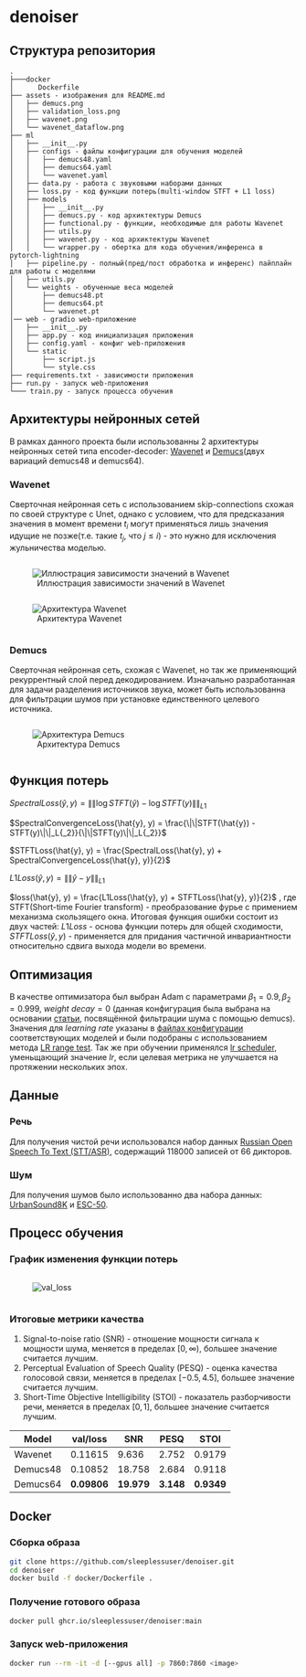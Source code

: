 # denoiser

## Структура репозитория
```
.
├───docker
│      Dockerfile
├── assets - изображения для README.md
│   ├── demucs.png
│   ├── validation_loss.png
│   ├── wavenet.png
│   └── wavenet_dataflow.png
├── ml
│   ├── __init__.py
│   ├── configs - файлы конфигурации для обучения моделей
│   │   ├── demucs48.yaml
│   │   ├── demucs64.yaml
│   │   └── wavenet.yaml
│   ├── data.py - работа с звуковыми наборами данных 
│   ├── loss.py - код функции потерь(multi-window STFT + L1 loss)
│   ├── models
│   │   ├── __init__.py
│   │   ├── demucs.py - код архиктектуры Demucs 
│   │   ├── functional.py - функции, необходимые для работы Wavenet
│   │   ├── utils.py 
│   │   ├── wavenet.py - код архиктектуры Wavenet 
│   │   └── wrapper.py - обертка для кода обучения/инференса в pytorch-lightning
│   ├── pipeline.py - полный(пред/пост обработка и инференс) пайплайн для работы с моделями 
│   ├── utils.py
│   └── weights - обученные веса моделей
│       ├── demucs48.pt
│       ├── demucs64.pt
│       └── wavenet.pt
│── web - gradio web-приложение
│   ├── __init__.py
│   ├── app.py - код инициализация приложения
│   ├── config.yaml - конфиг web-приложения
│   └── static
│       ├── script.js
│       └── style.css
├── requirements.txt - зависимости приложения
├── run.py - запуск web-приложения
└─── train.py - запуск процесса обучения
```


## Архитектуры нейронных сетей
В рамках данного проекта были использованны 2 архитектуры нейронных сетей типа encoder-decoder: [Wavenet](https://arxiv.org/pdf/1609.03499v2.pdf) и [Demucs](https://arxiv.org/pdf/1909.01174.pdf)(двух вариаций demucs48 и demucs64).
### Wavenet
Сверточная нейронная сеть с использованием skip-connections схожая по своей структуре с Unet, однако с условием, что для предсказания значения в момент времени $t_i$ могут применяться лишь значения идущие не позже(т.е. такие $t_j$, что $j \leq i$) - это нужно для исключения жульничества моделью.

<figure style='display: inline-block;'>
  <img style='vertical-align: top'
  src="assets/wavenet_dataflow.png"
  alt="Иллюстрация зависимости значений в Wavenet">
  <figcaption style='text-align: center;'>Иллюстрация зависимости значений в Wavenet</figcaption>
</figure>

<figure style='display: inline-block; '>
  <img style='vertical-align: top'
  src="assets/wavenet.png"
  alt="Архитектура Wavenet">
  <figcaption style='text-align: center;'>Архитектура Wavenet</figcaption>
</figure>

### Demucs
Сверточная нейронная сеть, схожая с Wavenet, но так же применяющий рекуррентный слой перед декодированием. Изначально разработанная для задачи разделения источников звука, может быть использованна для фильтрации шумов при установке единственного целевого источника.  

<figure style='display: inline-block; '>
  <img style='vertical-align: top'
  src="assets/demucs.png"
  alt="Архитектура Demucs">
  <figcaption style='text-align: center;'>Архитектура Demucs</figcaption>
</figure>

## Функция потерь
$SpectralLoss(\hat{y}, y) = \|\|\log{STFT(\hat{y})} - \log{STFT(y)}\|\|_L{_1}$

$SpectralConvergenceLoss(\hat{y}, y) = \frac{\|\|STFT(\hat{y}) - STFT(y)\|\|_L{_2}}{\|\|STFT(y)\|\|_L{_2}}$

$STFTLoss(\hat{y}, y) = \frac{SpectralLoss(\hat{y}, y) + SpectralConvergenceLoss(\hat{y}, y)}{2}$

$L1Loss(\hat{y}, y) = \|\|\hat{y} - y\|\|_L{_1}$

$loss(\hat{y}, y) = \frac{L1Loss(\hat{y}, y) + STFTLoss(\hat{y}, y)}{2}$
, где STFT(Short-time Fourier transform) - преобразование фурье с примением механизма скользящего окна.
Итоговая функция ошибки состоит из двух частей: $L1Loss$ - основа функции потерь для общей сходимости, $STFTLoss(\hat{y}, y)$ - применяется для придания частичной инвариантности относительно сдвига выхода модели во времени.

## Оптимизация
В качестве оптимизатора был выбран Adam с параметрами $\beta_1=0.9, \beta_2=0.999$, $weight$ $decay=0$ (данная конфигурация была выбрана на основании [статьи](https://arxiv.org/pdf/2006.12847.pdf), посвящённой фильтрации шума с помощью demucs). Значения для $learning$ $rate$ указаны в [файлах конфигурации](ml/configs) соответствующих моделей и были подобраны с использованием метода [LR range test](https://arxiv.org/pdf/1506.01186.pdf).
Так же при обучении применялся [lr scheduler](https://pytorch.org/docs/stable/generated/torch.optim.lr_scheduler.ReduceLROnPlateau.html), уменьщающий значение $lr$, если целевая метрика не улучшается на протяжении нескольких эпох.

## Данные 
### Речь
Для получения чистой речи использовался набор данных [Russian Open Speech To Text (STT/ASR)](https://www.kaggle.com/datasets/tapakah68/audio-dataset), содержащий 118000 записей  от 66 дикторов.
### Шум
Для получения шумов было использованно два набора данных: [UrbanSound8K](https://paperswithcode.com/dataset/urbansound8k-1) и [ESC-50](https://paperswithcode.com/dataset/esc-50).


## Процесс обучения
### График изменения функции потерь
<figure style='display: inline-block; '>
  <img style='vertical-align: top'
  src="assets/validation_loss.png"
  alt="val_loss">
</figure>

### Итоговые метрики качества  
1) Signal-to-noise ratio (SNR) - отношение мощности сигнала к мощности шума, меняется в пределах $[0, \infty)$, большее значение считается лучшим.
2) Perceptual Evaluation of Speech Quality (PESQ) - оценка качества голосовой связи, меняется в пределах $[-0.5, 4.5]$, большее значение считается лучшим.
3) Short-Time Objective Intelligibility (STOI) - показатель разборчивости речи, 
меняется в пределах $[0, 1]$, большее значение считается лучшим.

|    Model      |   val/loss    |   SNR         |    PESQ       |   STOI        |   
| ------------- | ------------- | ------------- | ------------- | ------------- |
|  Wavenet      | 0.11615       | 9.636         | 2.752         | 0.9179        |
|  Demucs48     | 0.10852       | 18.758        | 2.684         | 0.9118        |
|  Demucs64     | **0.09806**   | **19.979**    | **3.148**     | **0.9349**    |

## Docker
### Сборка образа
```bash
git clone https://github.com/sleeplessuser/denoiser.git
cd denoiser
docker build -f docker/Dockerfile .
```
### Получение готового образа
```bash
docker pull ghcr.io/sleeplessuser/denoiser:main
```
### Запуск web-приложения
```bash
docker run --rm -it -d [--gpus all] -p 7860:7860 <image> 
```
